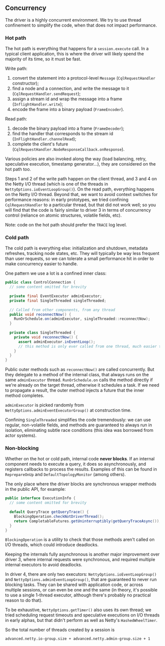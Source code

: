 ## Concurrency

The driver is a highly concurrent environment. We try to use thread confinement to simplify the
code, when that does not impact performance.

### Hot path

The hot path is everything that happens for a `session.execute` call. In a typical client
application, this is where the driver will likely spend the majority of its time, so it must be
fast.

Write path:

1. convert the statement into a protocol-level `Message` (`CqlRequestHandler` constructor);
2. find a node and a connection, and write the message to it (`CqlRequestHandler.sendRequest`);
3. assign a stream id and wrap the message into a frame (`InflightHandler.write`);
4. encode the frame into a binary payload (`FrameEncoder`).

Read path:

1. decode the binary payload into a frame (`FrameDecoder`);
2. find the handler that corresponds to the stream id (`InFlightHandler.channelRead`);
3. complete the client's future (`CqlRequestHandler.NodeResponseCallback.onResponse`).

Various policies are also invoked along the way (load balancing, retry, speculative execution,
timestamp generator...), they are considered on the hot path too.

Steps 1 and 2 of the write path happen on the client thread, and 3 and 4 on the Netty I/O thread
(which is one of the threads in `NettyOptions.ioEventLoopGroup()`). 
On the read path, everything happens on the Netty I/O thread. Beyond that, we want to avoid context
switches for performance reasons: in early prototypes, we tried confining `CqlRequestHandler` to a
particular thread, but that did not work well; so you will find that the code is fairly similar to
driver 3 in terms of concurrency control (reliance on atomic structures, volatile fields, etc).

Note: code on the hot path should prefer the `TRACE` log level.

### Cold path

The cold path is everything else: initialization and shutdown, metadata refreshes, tracking node
states, etc. They will typically be way less frequent than user requests, so we can tolerate a small
performance hit in order to make concurrency easier to handle.

One pattern we use a lot is a confined inner class: 

```java
public class ControlConnection {
  // some content omitted for brevity
  
  private final EventExecutor adminExecutor;
  private final SingleThreaded singleThreaded;
  
  // Called from other components, from any thread
  public void reconnectNow() {
    RunOrSchedule.on(adminExecutor, singleThreaded::reconnectNow);
  }
  
  private class SingleThreaded {
    private void reconnectNow() {
      assert adminExecutor.inEventLoop();
      // this method is only ever called from one thread, much easier to handle concurrency
    }
  }
}
```

Public outer methods such as `reconnectNow()` are called concurrently. But they delegate to a method
of the internal class, that always runs on the same `adminExecutor` thread. `RunOrSchedule.on` calls
the method directly if we're already on the target thread, otherwise it schedules a task. If we need
to propagate a result, the outer method injects a future that the inner method completes.

`adminExecutor` is picked randomly from `NettyOptions.adminEventExecutorGroup()` at construction
time.

Confining `SingleThreaded` simplifies the code tremendously: we can use regular, non-volatile
fields, and methods are guaranteed to always run in isolation, eliminating subtle race conditions
(this idea was borrowed from actor systems).  

### Non-blocking

Whether on the hot or cold path, internal code **never blocks**. If an internal component needs to
execute a query, it does so asynchronously, and registers callbacks to process the results.
Examples of this can be found in `ReprepareOnUp` and `DefaultTopologyMonitor` (among others). 

The only place where the driver blocks are synchronous wrapper methods in the public API, for
example:

```java
public interface ExecutionInfo {
  // some content omitted for brevity
  
  default QueryTrace getQueryTrace() {
    BlockingOperation.checkNotDriverThread();
    return CompletableFutures.getUninterruptibly(getQueryTraceAsync());
  }
}
```

`BlockingOperation` is a utility to check that those methods aren't called on I/O threads, which
could introduce deadlocks.

Keeping the internals fully asynchronous is another major improvement over driver 3, where internal
requests were synchronous, and required multiple internal executors to avoid deadlocks.

In driver 4, there are only two executors: `NettyOptions.ioEventLoopGroup()` and
`NettyOptions.adminEventLoopGroup()`, that are guaranteed to never run blocking tasks. They can be
shared with application code, or across multiple sessions, or can even be one and the same (in
theory, it's possible to use a single 1-thread executor, although there's probably no practical
reason to do that).

To be exhaustive, `NettyOptions.getTimer()` also uses its own thread; we tried scheduling request
timeouts and speculative executions on I/O threads in early alphas, but that didn't perform as well
as Netty's `HashedWheelTimer`.

So the total number of threads created by a session is
```
advanced.netty.io-group.size + advanced.netty.admin-group.size + 1
```
